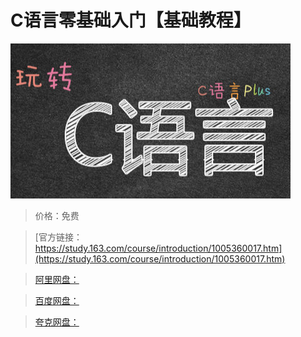 # C语言零基础入门【基础教程】

![img](../../../assets/study163/free/545c9446fdb6404cb3a7b509ee8c995d.jpg)

> 价格：免费

> [官方链接：https://study.163.com/course/introduction/1005360017.htm](https://study.163.com/course/introduction/1005360017.htm)

> [阿里网盘：]()

> [百度网盘：]()

> [夸克网盘：]()

